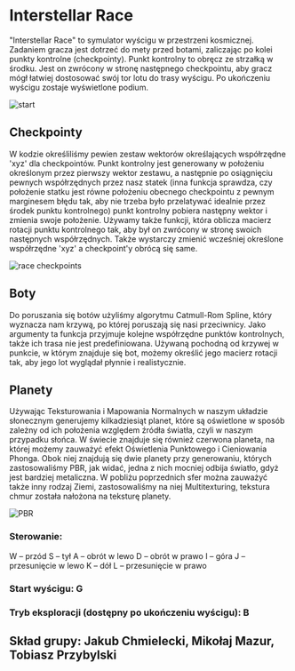 # Interstellar Race
"Interstellar Race" to symulator wyścigu w przestrzeni kosmicznej. Zadaniem gracza jest dotrzeć do mety przed botami, zaliczając po kolei punkty kontrolne (checkpointy). Punkt kontrolny to obręcz ze strzałką w środku. Jest on zwrócony w stronę następnego checkpointu, aby gracz mógł łatwiej dostosować swój tor lotu do trasy wyścigu. Po ukończeniu wyścigu zostaje wyświetlone podium.

![start](https://github.com/JacobMonster/Grafika-Komputerowa-projekt/assets/115994083/fb94213e-ebd2-4361-b35a-b1fe18c276b6)

## Checkpointy
W kodzie określiliśmy pewien zestaw wektorów określających współrzędne 'xyz' dla checkpointów. Punkt kontrolny jest generowany w położeniu określonym przez pierwszy wektor zestawu, a następnie po osiągnięciu pewnych współrzędnych przez nasz statek (inna funkcja sprawdza, czy położenie statku jest równe położeniu obecnego checkpointu z pewnym marginesem błędu tak, aby nie trzeba było przelatywać idealnie przez środek punktu kontrolnego) punkt kontrolny pobiera następny wektor i zmienia swoje położenie. Używamy także funkcji, która oblicza macierz rotacji punktu kontrolnego tak, aby był on zwrócony w stronę swoich następnych współrzędnych. Także wystarczy zmienić wcześniej określone współrzędne 'xyz' a checkpoint'y obrócą się same.

![race checkpoints](https://github.com/JacobMonster/Grafika-Komputerowa-projekt/assets/115994083/479b7337-d737-4d6d-88d6-eeb7679d375c)

## Boty
Do poruszania się botów użyliśmy algorytmu Catmull-Rom Spline, który wyznacza nam krzywą, po której poruszają się nasi przeciwnicy. Jako argumenty ta funkcja przyjmuje kolejne współrzędne punktów kontrolnych, także ich trasa nie jest predefiniowana. Używaną pochodną od krzywej w punkcie, w którym znajduje się bot, możemy określić jego macierz rotacji tak, aby jego lot wyglądał płynnie i realistycznie.

## Planety
Używając Teksturowania i Mapowania Normalnych w naszym układzie słonecznym generujemy kilkadziesiąt planet, które są oświetlone w sposób zależny od ich położenia względem źródła światła, czyli w naszym przypadku słońca. W świecie znajduje się również czerwona planeta, na której możemy zauważyć efekt Oświetlenia Punktowego i Cieniowania Phonga. Obok niej znajdują się dwie planety przy generowaniu, których zastosowaliśmy PBR, jak widać, jedna z nich mocniej odbija światło, gdyż jest bardziej metaliczna. W pobliżu poprzednich sfer można zauważyć także inny rodzaj Ziemi, zastosowaliśmy na niej Multitexturing, tekstura chmur została nałożona na teksturę planety.

![PBR](https://github.com/JacobMonster/Grafika-Komputerowa-projekt/assets/115994083/5ddb9385-8697-4de8-bbc9-095bbc15fe97)


### Sterowanie:
W – przód
S – tył
A – obrót w lewo
D – obrót w prawo
I – góra
J – przesunięcie w lewo
K – dół
L – przesunięcie w prawo

### Start wyścigu: G

### Tryb eksploracji (dostępny po ukończeniu wyścigu): B

## Skład grupy: Jakub Chmielecki, Mikołaj Mazur, Tobiasz Przybylski
